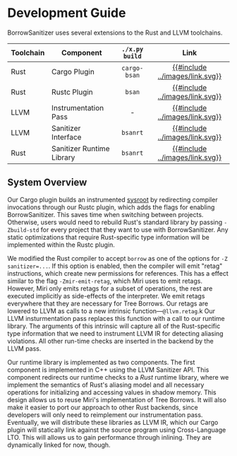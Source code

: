 # Development Guide

BorrowSanitizer uses several extensions to the Rust and LLVM toolchains.

| Toolchain | Component                  |`./x.py build` | Link |
|-----------|----------------------------|:-----:|:----:|
| Rust      | Cargo Plugin               | `cargo-bsan` | [{{#include ../images/link.svg}}](https://github.com/BorrowSanitizer/rust/tree/bsan/src/tools/bsan/bsan-driver/cargo-bsan)     |
| Rust      | Rustc Plugin               | `bsan` |[{{#include ../images/link.svg}}](https://github.com/BorrowSanitizer/rust/tree/bsan/src/tools/bsan/bsan-driver/)     |
| LLVM      | Instrumentation Pass       | - |[{{#include ../images/link.svg}}](https://github.com/BorrowSanitizer/llvm-project/blob/bsan/llvm/lib/Transforms/Instrumentation/BorrowSanitizer.cpp)     |
| LLVM      | Sanitizer Interface        |`bsanrt` |[{{#include ../images/link.svg}}](https://github.com/BorrowSanitizer/llvm-project/tree/bsan/compiler-rt/lib/bsan)      |
| Rust    | Sanitizer Runtime Library  |`bsanrt` |[{{#include ../images/link.svg}}](https://github.com/BorrowSanitizer/rust/tree/bsan/src/tools/bsan/bsanrt)      |

## System Overview

Our Cargo plugin builds an instrumented [sysroot](https://rustc-dev-guide.rust-lang.org/building/bootstrapping/what-bootstrapping-does.html?highlight=sysroot#what-is-a-sysroot) by redirecting compiler invocations through our Rustc plugin, which adds the flags for enabling BorrowSanitizer. This saves time when switching between projects. Otherwise, users would need to rebuild Rust's standard library by passing `-Zbuild-std` for every project that they want to use with BorrowSanitizer. Any static optimizations that require Rust-specific type information will be implemented within the Rustc plugin. 

We modified the Rust compiler to accept `borrow` as one of the options for `-Z sanitizer=...`. If this option is enabled, then the compiler will emit "retag" instructions, which create new permissions for references. This has a  effect similar to the flag `-Zmir-emit-retag`, which Miri uses to emit retags. However, Miri only emits retags for a subset of operations, the rest are executed implicitly as side-effects of the interpreter. We emit retags everywhere that they are necessary for Tree Borrows. Our retags are lowered to LLVM as calls to a new intrinsic function—`@llvm.retag`.k Our LLVM insturmentation pass replaces this function with a call to our runtime library. The arguments of this intrinsic will capture all of the Rust-specific type information that we need to instrument LLVM IR for detecting aliasing violations. All other run-time checks are inserted in the backend by the LLVM pass. 

Our runtime library is implemented as two components. The first component is implemented in C++ using the LLVM Sanitizer API. This component redirects our runtime checks to a *Rust* runtime library, where we implement the semantics of Rust's aliasing model and all necessary operations for initializing and accessing values in shadow memory. This design allows us to reuse Miri's implementation of Tree Borrows. It will also make it easier to port our approach to other Rust backends, since developers will only need to reimplement our instrumentation pass. Eventually, we will distribute these libraries as LLVM IR, which our Cargo plugin will statically link against the source program using Cross-Language LTO. This will allows us to gain performance through inlining. They are dynamically linked for now, though.